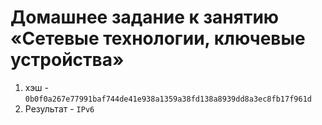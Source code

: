 # Домашнее задание к занятию «Сетевые технологии, ключевые устройства»

1. хэш - `0b0f0a267e77991baf744de41e938a1359a38fd138a8939dd8a3ec8fb17f961d`
2. Результат - `IPv6`